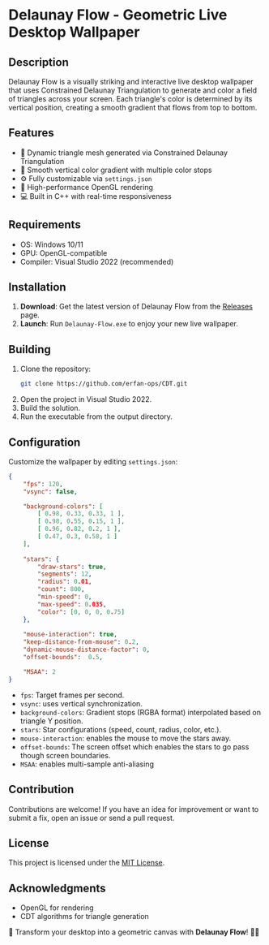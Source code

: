 # Delaunay Flow - Geometric Live Desktop Wallpaper

## Description
Delaunay Flow is a visually striking and interactive live desktop wallpaper that uses Constrained Delaunay Triangulation to generate and color a field of triangles across your screen. Each triangle's color is determined by its vertical position, creating a smooth gradient that flows from top to bottom.

## Features
- 🔺 Dynamic triangle mesh generated via Constrained Delaunay Triangulation
- 🌈 Smooth vertical color gradient with multiple color stops
- ⚙️ Fully customizable via `settings.json`
- 🚀 High-performance OpenGL rendering
- 💻 Built in C++ with real-time responsiveness

## Requirements
- OS: Windows 10/11
- GPU: OpenGL-compatible
- Compiler: Visual Studio 2022 (recommended)

## Installation
1. **Download**: Get the latest version of Delaunay Flow from the [Releases](https://github.com/erfan-ops/Delaunay-Flow/releases) page.
2. **Launch**: Run `Delaunay-Flow.exe` to enjoy your new live wallpaper.

## Building
1. Clone the repository:
   ```bash
   git clone https://github.com/erfan-ops/CDT.git
   ```
2. Open the project in Visual Studio 2022.
3. Build the solution.
4. Run the executable from the output directory.

## Configuration
Customize the wallpaper by editing `settings.json`:
```json
{
    "fps": 120,
    "vsync": false,

    "background-colors": [
        [ 0.98, 0.33, 0.33, 1 ],
        [ 0.98, 0.55, 0.15, 1 ],
        [ 0.96, 0.82, 0.2, 1 ],
        [ 0.47, 0.3, 0.58, 1 ]
    ],
  
    "stars": {
        "draw-stars": true,
        "segments": 12,
        "radius": 0.01,
        "count": 800,
        "min-speed": 0,
        "max-speed": 0.035,
        "color": [0, 0, 0, 0.75]
    },
  
    "mouse-interaction": true,
    "keep-distance-from-mouse": 0.2,
    "dynamic-mouse-distance-factor": 0,
    "offset-bounds":  0.5,

    "MSAA": 2
}
```

- `fps`: Target frames per second.
- `vsync`: uses vertical synchronization.
- `background-colors`: Gradient stops (RGBA format) interpolated based on triangle Y position.
- `stars`: Star configurations (speed, count, radius, color, etc.).
- `mouse-interaction`: enables the mouse to move the stars away.
- `offset-bounds`: The screen offset which enables the stars to go pass though screen boundaries.
- `MSAA`: enables multi-sample anti-aliasing

## Contribution
Contributions are welcome! If you have an idea for improvement or want to submit a fix, open an issue or send a pull request.

## License
This project is licensed under the [MIT License](LICENSE).

## Acknowledgments
- OpenGL for rendering
- CDT algorithms for triangle generation

🎨 Transform your desktop into a geometric canvas with **Delaunay Flow**! 🔻✨
